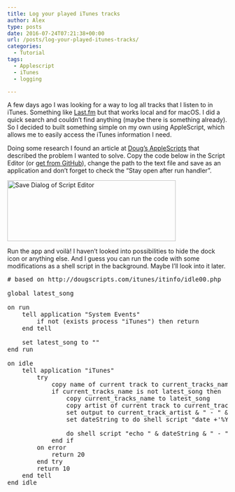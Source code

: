 ```yaml
---
title: Log your played iTunes tracks
author: Alex
type: posts
date: 2016-07-24T07:21:38+00:00
url: /posts/log-your-played-itunes-tracks/
categories:
  - Tutorial
tags:
  - Applescript
  - iTunes
  - logging

---
```

A few days ago I was looking for a way to log all tracks that I listen to in iTunes. Something like <a href="http://www.last.fm" target="_blank">Last.fm</a> but that works local and for macOS. I did a quick search and couldn&#8217;t find anything (maybe there is something already). So I decided to built something simple on my own using AppleScript, which allows me to easily access the iTunes information I need.

Doing some research I found an article at <a href="http://dougscripts.com/itunes/itinfo/idle00.php" target="_blank">Doug&#8217;s AppleScripts</a> that described the problem I wanted to solve. Copy the code below in the Script Editor (or <a href="https://github.com/alexrockt/itunes-log" target="_blank">get from GitHub</a>), change the path to the text file and save as an application and don&#8217;t forget to check the &#8220;Stay open after run handler&#8221;.

<a href="assets/images/2016/07/ScriptEditor_saveDialog.jpg" rel="lightbox[89]"><img loading="lazy" decoding="async" src="assets/images/2016/07/ScriptEditor_saveDialog.jpg" alt="Save Dialog of Script Editor" width="385" height="139" class="aligncenter size-full wp-image-100" srcset="assets/images/2016/07/ScriptEditor_saveDialog.jpg 385w, assets/images/2016/07/ScriptEditor_saveDialog-300x108.jpg 300w" sizes="(max-width: 385px) 100vw, 385px" /></a>

Run the app and voilà! I haven&#8217;t looked into possibilities to hide the dock icon or anything else. And I guess you can run the code with some modifications as a shell script in the background. Maybe I&#8217;ll look into it later.

<pre class="brush: as3; title: ; notranslate" title=""># based on http://dougscripts.com/itunes/itinfo/idle00.php

global latest_song

on run
	tell application "System Events"
		if not (exists process "iTunes") then return
	end tell
	
	set latest_song to ""
end run

on idle
	tell application "iTunes"
		try
			copy name of current track to current_tracks_name
			if current_tracks_name is not latest_song then
				copy current_tracks_name to latest_song
				copy artist of current track to current_track_artist
				set output to current_track_artist & " - " & latest_song
				set dateString to do shell script "date +'%Y-%m-%d %H:%M'"
				
				do shell script "echo " & dateString & " - " & output & " &gt;&gt; ~/Desktop/test.txt"
			end if
		on error
			return 20
		end try
		return 10
	end tell
end idle
</pre>